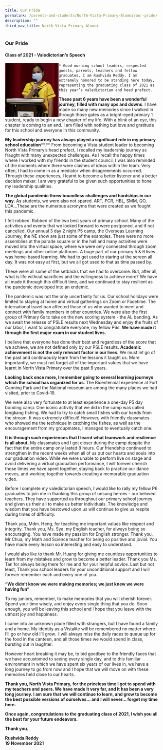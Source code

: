 ```yaml
---
title: Our Pride
permalink: /parents-and-students/North-Vista-Primary-Alumni/our-pride/
description: ""
third_nav_title: North Vista Primary Alumni
---
```

### Our Pride

#### Class of 2021 - Valedictorian's Speech

<img src="/images/Valedictorian_Rushvida_Speech_3.jpg" style="width:35%;" align = "left">

	* Good morning school leaders, respected guests, parents, teachers and fellow graduates, I am Rushvida Reddy. I am extremely honored to be standing here today, representing the graduating class of 2021 as this year’s valedictorian and head prefect.
	
**These past 6 years have been a wonderful journey, filled with many ups and downs**. I have made so many new memories since I walked in through those gates as a bright-eyed primary 1 student, ready to begin a new chapter of my life. With a blink of an eye, this chapter is coming to an end. I am filled with nothing but love and gratitude for this school and everyone in this community.

**My leadership journey has always played a significant role in my primary school education****.** From becoming a Vista student leader to becoming North Vista Primary’s head prefect, I recalled my leadership journey as fraught with many unexpected challenges. As I recall the happy times where I worked with my friends in the student council, I was also reminded of the moments where there were clashes of ideas within the team. Very often, I had to come in as a mediator when disagreements occurred. Through these experiences, I learnt to become a better listener and a better decision maker. I am very grateful to be given such opportunities to hone my leadership qualities.

**The global pandemic threw boundless challenges and hardships in our way.** As students, we were also not spared. ART, PCR, HBL, SMM, QO, LOA...These are the numerous acronyms that were created as we fought this pandemic.

I felt robbed. Robbed of the two best years of primary school. Many of the activities and events that we looked forward to were postponed, and if not cancelled. Our annual 3 day 2 night P5 camp, the Overseas Learning Journey, the NE show are just some of the examples. There were no more assemblies at the parade square or in the hall and many activities were moved into the virtual space, where we were only connected through zoom meetings and other online platforms. A huge part of our primary 5 & 6 lives was home-based learning. We had to get used to staring at the screen all day. It was not easy at first, but we all got used to that as time passed by.

These were all some of the setbacks that we had to overcome. But, after all, what is life without sacrifices and the willingness to achieve more? We have all made it through this difficult time, and we continued to stay resilient as the pandemic developed into an endemic.

The pandemic was not the only uncertainty for us. Our school holidays were limited to staying at home and virtual gatherings on Zoom or Facetime. The international travel ban affected those of us who wanted to meet and connect with family members in other countries. We were also the first group of Primary 6s to take on the new scoring system - the AL banding. As we await the release of PSLE results next Wednesday and enjoy the fruits of our labor, I want to congratulate everyone, my fellow P6s. **We have made it through the first major exam in our student lives.**

I believe that everyone has done their best and regardless of the score that we achieve, we are not defined only by our PSLE results. **Academic achievement is not the only relevant factor in our lives.** We must let go of the past and continuously learn from the lessons it taught us. More importantly, we must not forget all of the important values that we have learnt in North Vista Primary over the past 6 years.

**Looking back once more, I remember going to several learning journeys which the school has organized for us**. The Bicentennial experience at Fort Canning Park and the National museum are among the many places we had visited, prior to Covid-19.

We were also very fortunate to at least experience a one-day P5 day bonding camp. One iconic activity that we did in the camp was called longkang fishing. We had to try to catch small fishes with our hands from the stream. It was extremely difficult! However, with friendly classmates who showed me the technique in catching the fishes, as well as the encouragement from my groupmates, I managed to eventually catch one.

**It is through such experiences that I learnt what teamwork and resilience is all about.** My classmates and I got closer during the camp despite the fact that the entire camp only lasted 8 hours. Our friendship continued to strengthen in the recent weeks when all of us put our hearts and souls into our graduation video. While we were unable to perform live on stage and avoid delivering a virtual graduation performance, I will forever cherish those times we have spent together, staying back to practice our dance moves, and working together towards creating a memorable graduation video.

Before I complete my valedictorian speech, I would like to rally my fellow P6 graduates to join me in thanking this group of unsung heroes - our beloved teachers. They have supported us throughout our primary school journey and given us their all to make us better individuals. The knowledge and wisdom that you have bestowed upon us will continue to give us respite during times of difficulty.

Thank you, Mdm. Heng, for teaching me important values like respect and integrity. Thank you, Ms. Sya, my English teacher, for always being so encouraging. You have made my passion for English stronger. Thank you, Mr Chua, my Math and Science teacher for being so positive and jovial. You have made every lesson so interesting and easy to understand.

I would also like to thank Mr. Huang for giving me countless opportunities to learn from my mistakes and grow to become a better leader. Thank you Ms. Tan for always being there for me and for your helpful advice. Last but not least, Thank you school leaders for your unconditional support and I will forever remember each and every one of you.

**“We didn’t know we were making memories; we just knew we were having fun”**

To my juniors, remember, to make memories that you will cherish forever. Spend your time wisely, and enjoy every single thing that you do. Soon enough, you will be leaving this school and I hope that you leave with the utmost joy and happiness.

I came into an unknown place filled with strangers, but I have found a family and a home. My identity as a Vistalite will be remembered no matter where I’ll go or how old I’ll grow.  I will always miss the daily races to queue up for the food in the canteen, and all those times we would spend in class, bursting out in laughter.

However heart breaking it may be, to bid goodbye to the friendly faces that we have accustomed to seeing every single day, and to this familiar environment in which we have spent six years of our lives in, we have a long journey to go from now and I hope that we will move on with these memories held close to our hearts.

**Thank you, North Vista Primary, for the priceless time I got to spend with my teachers and peers. We have made it very far, and it has been a very long journey. I am sure that we will continue to learn, and grow to become the best possible versions of ourselves… and I will never… forget my time here.**

**Once again, congratulations to the graduating class of 2021, I wish you all the best for your future endeavors.**

**Thank you.**

**Rushvida Reddy**  
**19** **November** **2021**